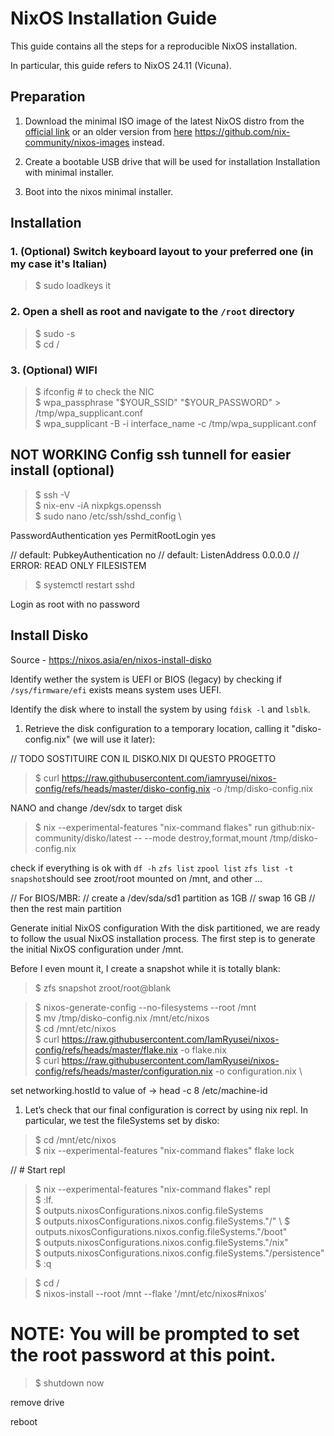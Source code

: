 # NixOS Installation Guide

This guide contains all the steps for a reproducible NixOS installation.

In particular, this guide refers to NixOS 24.11 (Vicuna).

## Preparation

1. Download the minimal ISO image of the latest NixOS distro from the [official link](https://nixos.org/download/#download-nixos)
or an older version from [here](https://releases.nixos.org/?prefix=nixos) 
https://github.com/nix-community/nixos-images instead.

2. Create a bootable USB drive that will be used for installation Installation with minimal installer.

3. Boot into the nixos minimal installer.

## Installation

### 1. (Optional) Switch keyboard layout to your preferred one (in my case it's Italian)

> $ sudo loadkeys it

### 2. Open a shell as root and navigate to the `/root` directory

> $ sudo -s \
> $ cd /

### 3. (Optional) WIFI
> $ ifconfig # to check the NIC \
> $ wpa_passphrase "\$YOUR_SSID" "\$YOUR_PASSWORD" > /tmp/wpa_supplicant.conf \
> $ wpa_supplicant -B -i interface_name -c /tmp/wpa_supplicant.conf

## NOT WORKING Config ssh tunnell for easier install (optional)

> $ ssh -V \
> $ nix-env -iA nixpkgs.openssh \
> $ sudo nano /etc/ssh/sshd_config \

PasswordAuthentication yes
PermitRootLogin yes

// default: PubkeyAuthentication no
// default: ListenAddress 0.0.0.0
// ERROR: READ ONLY FILESISTEM

> $ systemctl restart sshd

Login as root with no password

## Install Disko

Source - https://nixos.asia/en/nixos-install-disko

Identify wether the system is UEFI or BIOS (legacy) by checking if `/sys/firmware/efi` exists means system uses UEFI.

Identify the disk where to install the system by using `fdisk -l` and `lsblk`.

1. Retrieve the disk configuration to a temporary location, calling it "disko-config.nix" (we will use it later):

// TODO SOSTITUIRE CON IL DISKO.NIX DI QUESTO PROGETTO  
> $ curl https://raw.githubusercontent.com/iamryusei/nixos-config/refs/heads/master/disko-config.nix -o /tmp/disko-config.nix

NANO and change /dev/sdx to target disk

> $ nix --experimental-features "nix-command flakes" run github:nix-community/disko/latest -- --mode destroy,format,mount /tmp/disko-config.nix

check if everything is ok with `df -h` `zfs list` `zpool list` `zfs list -t snapshot`should see zroot/root mounted on /mnt, and other ...

// For BIOS/MBR:
// create a /dev/sda/sd1 partition as 1GB 
// swap 16 GB
// then the rest main partition

Generate initial NixOS configuration 
With the disk partitioned, we are ready to follow the usual NixOS installation process. The first step is to generate the initial NixOS configuration under /mnt.

Before I even mount it, I create a snapshot while it is totally blank:

> $  zfs snapshot zroot/root@blank

> $ nixos-generate-config --no-filesystems --root /mnt \
> $ mv /tmp/disko-config.nix /mnt/etc/nixos \
> $ cd /mnt/etc/nixos \
> $ curl https://raw.githubusercontent.com/IamRyusei/nixos-config/refs/heads/master/flake.nix -o flake.nix \
> $ curl https://raw.githubusercontent.com/IamRyusei/nixos-config/refs/heads/master/configuration.nix -o configuration.nix \

set networking.hostId to value of -> head -c 8 /etc/machine-id

1. Let’s check that our final configuration is correct by using nix repl. In particular, we test the fileSystems set by disko:

> $ cd /mnt/etc/nixos \
> $ nix --experimental-features "nix-command flakes" flake lock

// # Start repl
> $ nix --experimental-features "nix-command flakes" repl \
> $ :lf. \
> $ outputs.nixosConfigurations.nixos.config.fileSystems \
> $ outputs.nixosConfigurations.nixos.config.fileSystems."/" \ 
> $ outputs.nixosConfigurations.nixos.config.fileSystems."/boot" \
> $ outputs.nixosConfigurations.nixos.config.fileSystems."/nix" \
> $ outputs.nixosConfigurations.nixos.config.fileSystems."/persistence" \
> $ :q

> $ cd / \
> $ nixos-install --root /mnt --flake '/mnt/etc/nixos#nixos'
> 
# NOTE: You will be prompted to set the root password at this point.

> $ shutdown now

remove drive

reboot

